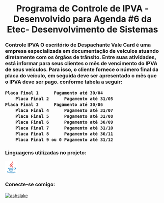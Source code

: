 <p align="center">

<h1 align="center"> Programa de Controle de IPVA - Desenvolvido para Agenda #6 da Etec- Desenvolvimento de Sistemas</h1>

<h3 aling = "left"> 
Controle IPVA
	  O escritório de Despachante Vale Card é uma empresa especializada em documentação de veículos atuando diretamente com os órgãos de trânsito. 
	  Entre suas atividades, está informar para seus clientes o mês de vencimento do IPVA de seus veículos. Para isso, o cliente fornece o número final da placa 
	  do veículo, em seguida deve ser apresentado o mês que o IPVA deve ser pago. conforme tabela a seguir:

	Placa Final 1      Pagamento até 30/04
        Placa Final 2      Pagamento até 31/05 
	Placa Final 3      Pagamento até 30/06 
        Placa Final 4      Pagamento até 31/07
        Placa Final 5      Pagamento até 31/08
        Placa Final 6      Pagamento até 30/09
        Placa Final 7      Pagamento até 31/10
        Placa Final 8      Pagamento até 30/11
        Placa Final 9 ou 0 Pagamento até 31/12

</h3>

<h3 align="left">Linguagens utilizadas no projeto:</h3>
<p align="left">
  <a href="https://www.java.com" target="_blank" rel="noreferrer"> <img src="https://raw.githubusercontent.com/devicons/devicon/master/icons/java/java-original.svg" alt="java" width="40" height="40" /> </a>
</p>

<h3 align="left">Conecte-se comigo:</h3>
<p align="left">
  <a href="https://linkedin.com/in/paulo-henrique-a85955285">
    <img align="center" src="https://raw.githubusercontent.com/rahuldkjain/github-profile-readme-generator/master/src/images/icons/Social/linked-in-alt.svg" alt="ashslake" height="30" width="40" />
  </a>
</p>
